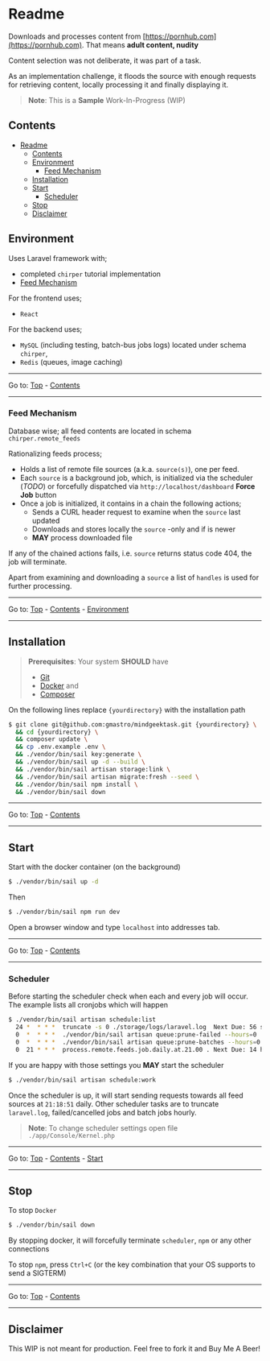 # Readme

Downloads and processes content from [https://pornhub.com](https://pornhub.com). That means **adult content, nudity**

Content selection was not deliberate, it was part of a task.

As an implementation challenge, it floods the source with enough requests for retrieving content, locally processing it and finally displaying it.

> **Note**: This is a **Sample** Work-In-Progress (WIP)

## Contents

- [Readme](#readme)
  - [Contents](#contents)
  - [Environment](#environment)
    - [Feed Mechanism](#feed-mechanism)
  - [Installation](#installation)
  - [Start](#start)
    - [Scheduler](#scheduler)
  - [Stop](#stop)
  - [Disclaimer](#disclaimer)

## Environment

Uses Laravel framework with;
- completed `chirper` tutorial implementation
- [Feed Mechanism](#feed-mechanism)

For the frontend uses;
- `React`

For the backend uses;
- `MySQL` (including testing, batch-bus jobs logs) located under schema `chirper`,
- `Redis` (queues, image caching)

-----
Go to: [Top](#readme) - [Contents](#contents)

-----
### Feed Mechanism

Database wise; all feed contents are located in schema `chirper.remote_feeds`

Rationalizing feeds process;
- Holds a list of remote file sources (a.k.a. `source(s)`), one per feed.
- Each `source` is a background job, which, is initialized via the scheduler (_TODO_) or forcefully dispatched via `http://localhost/dashboard` **Force Job** button
- Once a job is initialized, it contains in a chain the following actions;
  - Sends a CURL header request to examine when the `source` last updated
  - Downloads and stores locally the `source` -only and if is newer
  - **MAY** process downloaded file

If any of the chained actions fails, i.e. `source` returns status code 404, the job will terminate.

Apart from examining and downloading a `source` a list of `handles` is used for further processing.

-----
Go to: [Top](#readme) - [Contents](#contents) - [Environment](#environment)

-----
## Installation

> **Prerequisites**:    Your system **SHOULD** have 
> - [Git](https://git-scm.com/) 
> - [Docker](https://www.docker.com/) and 
> - [Composer](https://getcomposer.org/)

On the following lines replace `{yourdirectory}` with the installation path

```bash
$ git clone git@github.com:gmastro/mindgeektask.git {yourdirectory} \
  && cd {yourdirectory} \
  && composer update \
  && cp .env.example .env \
  && ./vendor/bin/sail key:generate \
  && ./vendor/bin/sail up -d --build \
  && ./vendor/bin/sail artisan storage:link \
  && ./vendor/bin/sail artisan migrate:fresh --seed \
  && ./vendor/bin/sail npm install \
  && ./vendor/bin/sail down
```

-----
Go to: [Top](#readme) - [Contents](#contents)

-----

## Start

Start with the docker container (on the background)

```bash
$ ./vendor/bin/sail up -d
```

Then

```bash
$ ./vendor/bin/sail npm run dev
```

Open a browser window and type `localhost` into addresses tab.

-----
Go to: [Top](#readme) - [Contents](#contents)

-----

### Scheduler

Before starting the scheduler check when each and every job will occur.
The example lists all cronjobs which will happen

```bash
$ ./vendor/bin/sail artisan schedule:list
  24 *  * * *  truncate -s 0 ./storage/logs/laravel.log  Next Due: 56 seconds from now
  0  *  * * *  ./vendor/bin/sail artisan queue:prune-failed --hours=0  Next Due: 36 minutes from now
  0  *  * * *  ./vendor/bin/sail artisan queue:prune-batches --hours=0  Next Due: 36 minutes from now
  0  21 * * *  process.remote.feeds.job.daily.at.21.00 . Next Due: 14 hours from now
```

If you are happy with those settings you **MAY** start the scheduler

```bash
$ ./vendor/bin/sail artisan schedule:work
```

Once the scheduler is up, it will start sending requests towards all feed sources at `21:18:51` daily.
Other scheduler tasks are to truncate `laravel.log`, failed/cancelled jobs and batch jobs hourly.

> **Note**:    To change scheduler settings open file `./app/Console/Kernel.php`

-----
Go to: [Top](#readme) - [Contents](#contents) - [Start](#start)

-----
## Stop

To stop `Docker`

```bash
$ ./vendor/bin/sail down
```

By stopping docker, it will forcefully terminate `scheduler`, `npm` or any other connections

To stop `npm`, press `Ctrl+C` (or the key combination that your OS supports to send a SIGTERM)

-----
Go to: [Top](#readme) - [Contents](#contents)

-----

## Disclaimer

This WIP is not meant for production.
Feel free to fork it and Buy Me A Beer!
